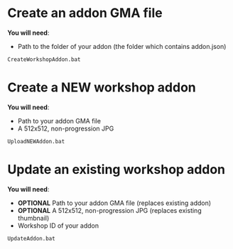# Create an addon GMA file
**You will need**:
* Path to the folder of your addon (the folder which contains addon.json)


```batch
CreateWorkshopAddon.bat
```



# Create a NEW workshop addon
**You will need**:
* Path to your addon GMA file
* A 512x512, non-progression JPG

```batch
UploadNEWAddon.bat
```


# Update an existing workshop addon
**You will need**:
* **OPTIONAL** Path to your addon GMA file (replaces existing addon)
* **OPTIONAL** A 512x512, non-progression JPG (replaces existing thumbnail)
* Workshop ID of your addon

```batch
UpdateAddon.bat
```